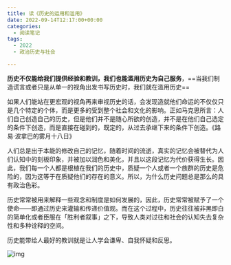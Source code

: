 ```yaml
---
title: 读《历史的运用和滥用》
date: 2022-09-14T12:17:00+00:00
categories:
  - 阅读笔记
tags:
  - 2022
  - 政治历史与社会

---
```

**历史不仅能给我们提供经验和教训，我们也能滥用历史为自己服务**，==当我们制造谎言或者只是从单一的视角出发书写历史时，我们就在滥用历史==

如果人们能站在更宏观的视角再来审视历史的话，会发现造就他们命运的不仅仅只是几个特定的个体，而是更多的受到整个社会和文化的影响。正如马克思所言：人们自己创造自己的历史，但是他们并不是随心所欲的创造，并不是在他们自己选定的条件下创造，而是直接在碰到的，既定的，从过去承继下来的条件下创造。《路易·波拿巴的雾月十八日》

人们总是出于本能的修改自己的记忆，随着时间的流逝，真实的记忆会被替代为人们认知中的刻板印象，并被加以润色和美化，并且以这段记忆为代价获得生长。因此，我们每一个人都是根植在我们的历史中，质疑一个人或者一个族群的历史是危险的，因为这等于在质疑他们的存在的意义。所以，为什么历史问题总是那么的具有政治色彩。

历史常常被用来解释一些观念和制度是如何发展的，因此，历史常常被赋予了一个使命——即通过历史来灌输和传递价值观。而在这个过程中，历史往往被非黑即白的简单化或者臣服在「胜利者叙事」之下，导致人类对过往和社会的认知失去复杂性和多种诠释的空间。

历史能带给人最好的教训就是让人学会谦卑、自我怀疑和反思。

<img decoding="async" src="https://img2.doubanio.com/view/subject/l/public/s33837213.jpg" alt="img" title="img" />